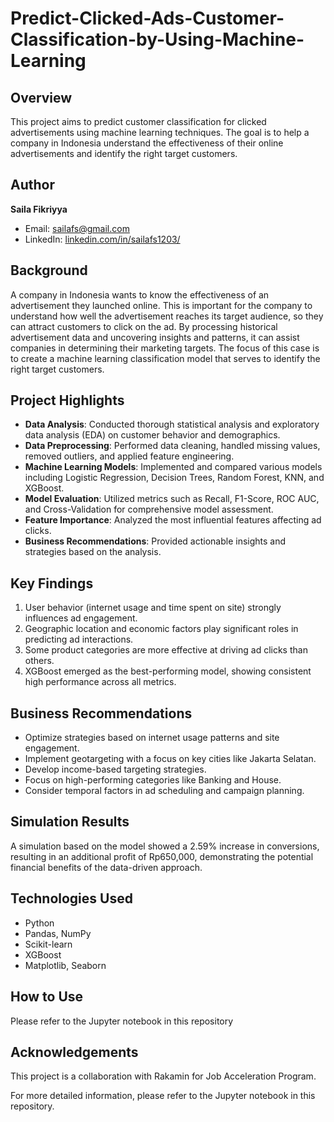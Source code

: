 # Predict-Clicked-Ads-Customer-Classification-by-Using-Machine-Learning

## Overview
This project aims to predict customer classification for clicked advertisements using machine learning techniques. The goal is to help a company in Indonesia understand the effectiveness of their online advertisements and identify the right target customers.

## Author
**Saila Fikriyya**
- Email: sailafs@gmail.com
- LinkedIn: [linkedin.com/in/sailafs1203/](https://linkedin.com/in/sailafs1203/)

## Background
A company in Indonesia wants to know the effectiveness of an advertisement they launched online. This is important for the company to understand how well the advertisement reaches its target audience, so they can attract customers to click on the ad.
By processing historical advertisement data and uncovering insights and patterns, it can assist companies in determining their marketing targets. The focus of this case is to create a machine learning classification model that serves to identify the right target customers.

## Project Highlights
- **Data Analysis**: Conducted thorough statistical analysis and exploratory data analysis (EDA) on customer behavior and demographics.
- **Data Preprocessing**: Performed data cleaning, handled missing values, removed outliers, and applied feature engineering.
- **Machine Learning Models**: Implemented and compared various models including Logistic Regression, Decision Trees, Random Forest, KNN, and XGBoost.
- **Model Evaluation**: Utilized metrics such as Recall, F1-Score, ROC AUC, and Cross-Validation for comprehensive model assessment.
- **Feature Importance**: Analyzed the most influential features affecting ad clicks.
- **Business Recommendations**: Provided actionable insights and strategies based on the analysis.

## Key Findings
1. User behavior (internet usage and time spent on site) strongly influences ad engagement.
2. Geographic location and economic factors play significant roles in predicting ad interactions.
3. Some product categories are more effective at driving ad clicks than others.
4. XGBoost emerged as the best-performing model, showing consistent high performance across all metrics.

## Business Recommendations
- Optimize strategies based on internet usage patterns and site engagement.
- Implement geotargeting with a focus on key cities like Jakarta Selatan.
- Develop income-based targeting strategies.
- Focus on high-performing categories like Banking and House.
- Consider temporal factors in ad scheduling and campaign planning.

## Simulation Results
A simulation based on the model showed a 2.59% increase in conversions, resulting in an additional profit of Rp650,000, demonstrating the potential financial benefits of the data-driven approach.

## Technologies Used
- Python
- Pandas, NumPy
- Scikit-learn
- XGBoost
- Matplotlib, Seaborn

## How to Use
Please refer to the Jupyter notebook in this repository

## Acknowledgements
This project is a collaboration with Rakamin for Job Acceleration Program.

For more detailed information, please refer to the Jupyter notebook in this repository.
